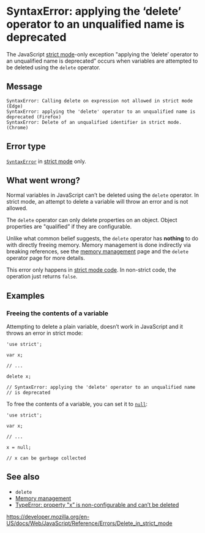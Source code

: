 SyntaxError: applying the ‘delete’ operator to an unqualified name is deprecated
================================================================================

The JavaScript [strict mode](../strict_mode)-only exception "applying the ‘delete’ operator to an unqualified name is deprecated” occurs when variables are attempted to be deleted using the `delete` operator.

Message
-------

    SyntaxError: Calling delete on expression not allowed in strict mode (Edge)
    SyntaxError: applying the 'delete' operator to an unqualified name is deprecated (Firefox)
    SyntaxError: Delete of an unqualified identifier in strict mode. (Chrome)

Error type
----------

[`SyntaxError`](../global_objects/syntaxerror) in [strict mode](../strict_mode) only.

What went wrong?
----------------

Normal variables in JavaScript can’t be deleted using the `delete` operator. In strict mode, an attempt to delete a variable will throw an error and is not allowed.

The `delete` operator can only delete properties on an object. Object properties are "qualified” if they are configurable.

Unlike what common belief suggests, the `delete` operator has **nothing** to do with directly freeing memory. Memory management is done indirectly via breaking references, see the [memory management](https://developer.mozilla.org/en-US/docs/Web/JavaScript/Memory_Management) page and the `delete` operator page for more details.

This error only happens in [strict mode code](../strict_mode). In non-strict code, the operation just returns `false`.

Examples
--------

### Freeing the contents of a variable

Attempting to delete a plain variable, doesn’t work in JavaScript and it throws an error in strict mode:

    'use strict';

    var x;

    // ...

    delete x;

    // SyntaxError: applying the 'delete' operator to an unqualified name
    // is deprecated

To free the contents of a variable, you can set it to [`null`](../global_objects/null):

    'use strict';

    var x;

    // ...

    x = null;

    // x can be garbage collected

See also
--------

-   `delete`
-   [Memory management](https://developer.mozilla.org/en-US/docs/Web/JavaScript/Memory_Management)
-   [TypeError: property "x” is non-configurable and can’t be deleted](cant_delete)

<a href="https://developer.mozilla.org/en-US/docs/Web/JavaScript/Reference/Errors/Delete_in_strict_mode" class="_attribution-link">https://developer.mozilla.org/en-US/docs/Web/JavaScript/Reference/Errors/Delete_in_strict_mode</a>

